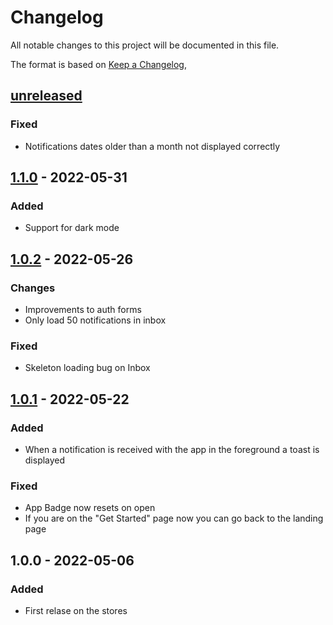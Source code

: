 # Changelog

All notable changes to this project will be documented in this file.

The format is based on [Keep a Changelog](https://keepachangelog.com/en/1.0.0/),

## [unreleased]

### Fixed

- Notifications dates older than a month not displayed correctly

## [1.1.0] - 2022-05-31

### Added

- Support for dark mode

## [1.0.2] - 2022-05-26

### Changes

- Improvements to auth forms
- Only load 50 notifications in inbox

### Fixed

- Skeleton loading bug on Inbox

## [1.0.1] - 2022-05-22

### Added

- When a notification is received with the app in the foreground a toast is displayed

### Fixed

- App Badge now resets on open
- If you are on the "Get Started" page now you can go back to the landing page

## 1.0.0 - 2022-05-06

### Added

- First relase on the stores

[unreleased]: https://github.com/zaniluca/ping-4-gitlab/compare/v1.1.0...HEAD
[1.0.1]: https://github.com/zaniluca/ping-4-gitlab/releases/tag/v1.0.1
[1.0.2]: https://github.com/zaniluca/ping-4-gitlab/releases/tag/v1.0.2
[1.1.0]: https://github.com/zaniluca/ping-4-gitlab/releases/tag/v1.1.0
